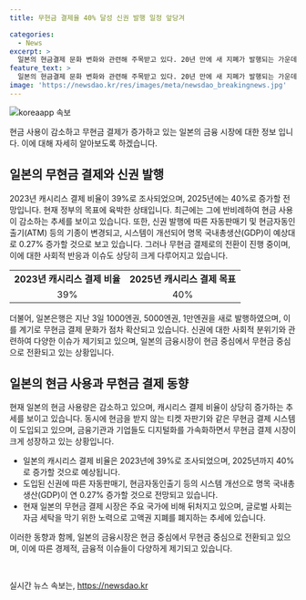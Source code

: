 ```yaml
---
title: 무현금 결제율 40% 달성 신권 발행 일정 앞당겨

categories:
  - News
excerpt: >
  일본의 현금결제 문화 변화와 관련해 주목받고 있다. 20년 만에 새 지폐가 발행되는 가운데 캐시리스 결제 비율이 빠르게 증가하며, 일부 상점은 무현금 결제로의 전환을 시도하고 있다. 이에 따라 일본은 경제적으로도 변화를 맞이하고 있으며, 금융기관들 또한 디지털화를 가속화하고 있다. 그러나 아직까지 주요국 대비하여 무현금 결제 비중에서는 뒤처지고 있어, 앞으로의 동향이 주목되고 있다. 또한, 새로운 지폐가 발행되었으며 이에 대한 다양한 반응이 이루어지고 있다.
feature_text: >
  일본의 현금결제 문화 변화와 관련해 주목받고 있다. 20년 만에 새 지폐가 발행되는 가운데 캐시리스 결제 비율이 빠르게 증가하며, 일부 상점은 무현금 결제로의 전환을 시도하고 있다. 이에 따라 일본은 경제적으로도 변화를 맞이하고 있으며, 금융기관들 또한 디지털화를 가속화하고 있다. 그러나 아직까지 주요국 대비하여 무현금 결제 비중에서는 뒤처지고 있어, 앞으로의 동향이 주목되고 있다. 또한, 새로운 지폐가 발행되었으며 이에 대한 다양한 반응이 이루어지고 있다.
image: 'https://newsdao.kr/res/images/meta/newsdao_breakingnews.jpg'
---
```


<p><img src="https://newsdao.kr/res/images/meta/newsdao_breakingnews.jpg" alt="koreaapp 속보" /></p>

<p>현금 사용이 감소하고 무현금 결제가 증가하고 있는 일본의 금융 시장에 대한 정보 입니다. 이에 대해 자세히 알아보도록 하겠습니다.</p>

<h2 data-ke-size="size26">일본의 무현금 결제와 신권 발행</h2>

<p data-ke-size="size16">2023년 캐시리스 결제 비율이 39%로 조사되었으며, 2025년에는 40%로 증가할 전망입니다. 현재 정부의 목표에 육박한 상태입니다. 최근에는 그에 반비례하여 현금 사용이 감소하는 추세를 보이고 있습니다. 또한, 신권 발행에 따른 자동판매기 및 현금자동인출기(ATM) 등의 기종이 변경되고, 시스템이 개선되어 명목 국내총생산(GDP)이 예상대로 0.27% 증가할 것으로 보고 있습니다. 그러나 무현금 결제로의 전환이 진행 중이며, 이에 대한 사회적 반응과 이슈도 상당히 크게 다루어지고 있습니다.</p>

<table>
    <tr>
        <td style="text-align: center; height: 17px;"><b>2023년 캐시리스 결제 비율</b></td>
        <td style="text-align: center; height: 17px;"><b>2025년 캐시리스 결제 목표</b></td>
    </tr>
    <tr>
        <td style="text-align: center; height: 17px;">39%</td>
        <td style="text-align: center; height: 17px;">40%</td>
    </tr>
</table>

<p data-ke-size="size16">더불어, 일본은행은 지난 3일 1000엔권, 5000엔권, 1만엔권을 새로 발행하였으며, 이를 계기로 무현금 결제 문화가 점차 확산되고 있습니다. 신권에 대한 사회적 분위기와 관련하여 다양한 이슈가 제기되고 있으며, 일본의 금융시장이 현금 중심에서 무현금 중심으로 전환되고 있는 상황입니다.</p>

<h2 data-ke-size="size26">일본의 현금 사용과 무현금 결제 동향</h2>

<p data-ke-size="size16">현재 일본의 현금 사용량은 감소하고 있으며, 캐시리스 결제 비율이 상당히 증가하는 추세를 보이고 있습니다. 동시에 현금을 받지 않는 티켓 자판기와 같은 무현금 결제 시스템이 도입되고 있으며, 금융기관과 기업들도 디지털화를 가속화하면서 무현금 결제 시장이 크게 성장하고 있는 상황입니다.</p>

<ul>
    <li>일본의 캐시리스 결제 비율은 2023년에 39%로 조사되었으며, 2025년까지 40%로 증가할 것으로 예상됩니다.</li>
    <li>도입된 신권에 따른 자동판매기, 현금자동인출기 등의 시스템 개선으로 명목 국내총생산(GDP)이 연 0.27% 증가할 것으로 전망되고 있습니다.</li>
    <li>현재 일본의 무현금 결제 시장은 주요 국가에 비해 뒤처지고 있으며, 글로벌 사회는 자금 세탁을 막기 위한 노력으로 고액권 지폐를 폐지하는 추세에 있습니다.</li>
</ul>

<p data-ke-size="size16">이러한 동향과 함께, 일본의 금융시장은 현금 중심에서 무현금 중심으로 전환되고 있으며, 이에 따른 경제적, 금융적 이슈들이 다양하게 제기되고 있습니다.</p>

<p data-ke-size="size16">&nbsp;</p>
실시간 뉴스 속보는, <a href="https://newsdao.kr" rel="dofollow">https://newsdao.kr</a>


